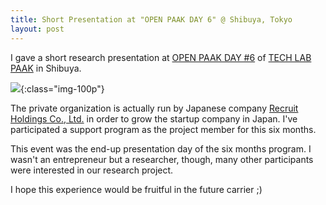 ```yaml
---
title: Short Presentation at "OPEN PAAK DAY 6" @ Shibuya, Tokyo
layout: post
---
```


I gave a short research presentation at [OPEN PAAK DAY #6](https://mtl.recruit.co.jp/events/open-paak-day-6/) of [TECH LAB PAAK](http://techlabpaak.com/) in Shibuya. 

![]({{site.cloudinary_url}}/v1482745500/PAAK2_w5ylkg.jpg){:class="img-100p"}

The private organization is actually run by Japanese company [Recruit Holdings Co., Ltd.](http://www.recruit-rgf.com/) in order to grow the startup company in Japan. I've participated a support program as the project member for this six months. 

This event was the end-up presentation day of the six months program. I wasn't an entrepreneur but a researcher, though, many other participants were interested in our research project. 

I hope this experience would be fruitful in the future carrier ;)